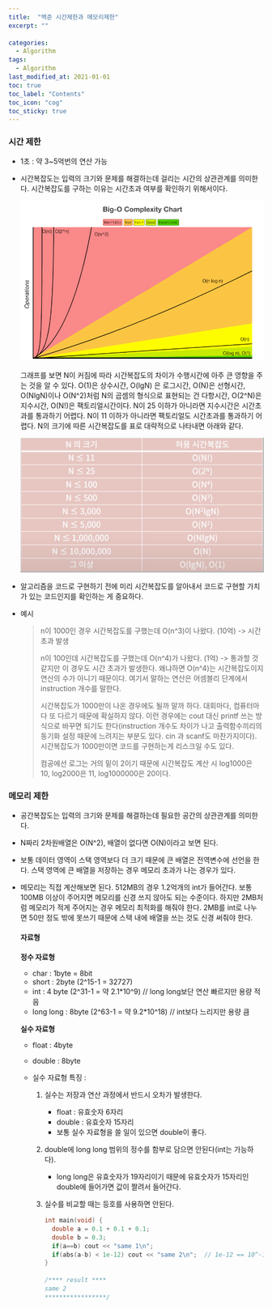```yaml
---
title:  "백준 시간제한과 메모리제한"
excerpt: ""

categories:
  - Algorithm
tags:
  - Algorithm
last_modified_at: 2021-01-01 
toc: true
toc_label: "Contents"
toc_icon: "cog"
toc_sticky: true
---
```


### 시간 제한

- 1초 : 약 3~5억번의 연산 가능

- 시간복잡도는 입력의 크기와 문제를 해결하는데 걸리는 시간의 상관관계를 의미한다. 시간복잡도를 구하는 이유는 시간초과 여부를 확인하기 위해서이다. 

  ![t_m](/assets/images/time_memory/time_complexity.png)

  그래프를 보면 N이 커짐에 따라 시간복잡도의 차이가 수행시간에 아주 큰 영향을 주는 것을 알 수 있다. O(1)은 상수시간, O(lgN) 은 로그시간, O(N)은 선형시간, O(NlgN)이나 O(N^2)처럼 N의 곱셈의 형식으로 표현되는 건 다항시간, O(2^N)은 지수시간,  O(N!)은 팩토리얼시간이다.  N이 25 이하가 아니라면 지수시간은 시간초과를 통과하기 어렵다. N이 11 이하가 아니라면 팩토리얼도 시간초과를 통과하기 어렵다. N의 크기에 따른 시간복잡도를 표로 대략적으로 나타내면 아래와 같다. 

  ![t_m](/assets/images/time_memory/allow_time_n.png)

- 알고리즘을 코드로 구현하기 전에 미리 시간복잡도를 알아내서 코드로 구현할 가치가 있는 코드인지를 확인하는 게 중요하다. 

- 예시

  > n이 1000인 경우 시간복잡도를 구했는데 O(n^3)이 나왔다. (10억) -> 시간 초과 발생
  >
  > n이 100인데 시간복잡도를 구했는데 O(n^4)가 나왔다. (1억) -> 통과할 것 같지만 이 경우도 시간 초과가 발생한다. 왜냐하면 O(n^4)는 시간복잡도이지 연산의 수가 아니기 때문이다. 여기서 말하는 연산은 어셈블리 단계에서 instruction 개수를 말한다. 
  >
  > 시간복잡도가 1000만이 나온 경우에도 될까 말까 하다. 대회마다, 컴퓨터마다 또 다르기 때문에 확실하지 않다. 이런 경우에는 cout 대신 printf 쓰는 방식으로 바꾸면 되기도 한다(instruction 개수도 차이가 나고 출력함수끼리의 동기화 설정 때문에 느려지는 부분도 있다. cin 과 scanf도 마찬가지이다). 시간복잡도가 1000만이면 코드를 구현하는게 리스크일 수도 있다. 
  >
  > 컴공에선 로그는 거의 밑이 2이기 때문에 시간복잡도 계산 시 log1000은 10, log2000은 11, log1000000은 20이다. 

  

### 메모리 제한

- 공간복잡도는 입력의 크기와 문제를 해결하는데 필요한 공간의 상관관계를 의미한다. 

- N짜리 2차원배열은 O(N^2), 배열이 없다면 O(N)이라고 보면 된다. 

- 보통 데이터 영역이 스택 영역보다 더 크기 때문에 큰 배열은 전역변수에 선언을 한다. 스택 영역에 큰 배열을 저장하는 경우 메모리 초과가 나는 경우가 있다. 

- 메모리는 직접 계산해보면 된다. 512MB의 경우 1.2억개의 int가 들어간다. 보통 100MB 이상이 주어지면 메모리를 신경 쓰지 않아도 되는 수준이다. 하지만 2MB처럼 메모리가 적게 주어지는 경우 메모리 최적화를 해줘야 한다. 2MB를 int로 나누면 50만 정도 밖에 못쓰기 때문에 스택 내에 배열을 쓰는 것도 신경 써줘야 한다. 

  #### 자료형 

  **정수 자료형** 

  - char : 1byte = 8bit
  - short : 2byte (2^15-1 = 32727)
  - int : 4 byte (2^31-1 = 약 2.1*10^9)  // long long보단 연산 빠르지만 용량 적음
  - long long : 8byte (2^63-1 = 약 9.2*10^18)  // int보다 느리지만 용량 큼 

  **실수 자료형**

  - float : 4byte

  - double : 8byte  

  - 실수 자료형 특징 : 

    1. 실수는 저장과 연산 과정에서 반드시 오차가 발생한다. 

       - float : 유효숫자 6자리
       - double : 유효숫자 15자리
       - 보통 실수 자료형을 쓸 일이 있으면 double이 좋다. 

    2. double에 long long 범위의 정수를 함부로 담으면 안된다(int는 가능하다).

       - long long은 유효숫자가 19자리이기 때문에 유효숫자가 15자리인 double에 들어가면 값이 짤려서 들어간다. 

    3. 실수를 비교할 때는 등호를 사용하면 안된다.   

       ~~~c++
       int main(void) {
         double a = 0.1 + 0.1 + 0.1;
         double b = 0.3;
         if(a==b) cout << "same 1\n";
         if(abs(a-b) < 1e-12) cout << "same 2\n";  // 1e-12 == 10^-12 / 1e9 == 10^9
       }
       
       /**** result ****
       same 2
       *****************/
       ~~~

       



